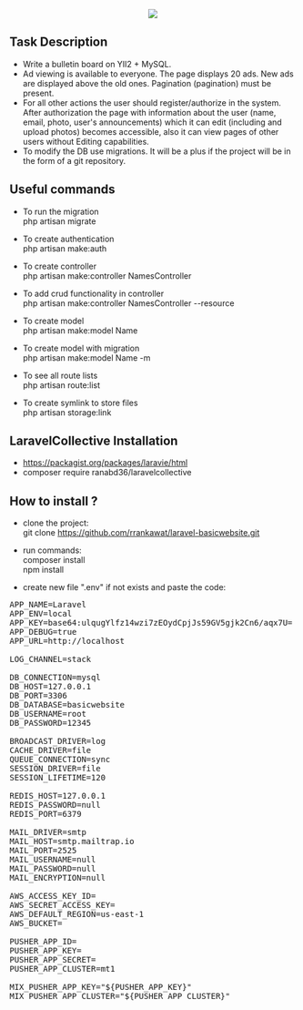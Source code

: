 <p align="center"><img src="https://laravel.com/assets/img/components/logo-laravel.svg"></p>

## Task Description

- Write a bulletin board on YII2 + MySQL.
- Ad viewing is available to everyone. The page displays 20 ads. New ads are displayed above the old ones. Pagination (pagination) must be present.
- For all other actions the user should register/authorize in the system. After authorization the page with information about the user (name, email, photo, user's announcements) which it can edit (including and upload photos) becomes accessible, also it can view pages of other users without Editing capabilities.
- To modify the DB use migrations.  It will be a plus if the project will be in the form of a git repository.

## Useful commands

- To run the migration<br/>
php artisan migrate

- To create authentication<br/>
php artisan make:auth

- To create controller</br>
php artisan make:controller NamesController

- To add crud functionality in controller<br/>
php artisan make:controller NamesController --resource

- To create model<br/>
php artisan make:model Name

- To create model with migration<br/>
php artisan make:model Name -m

- To see all route lists<br/>
php artisan route:list

- To create symlink to store files<br/>
php artisan storage:link

## LaravelCollective Installation

- https://packagist.org/packages/laravie/html
- composer require ranabd36/laravelcollective

## How to install ?

- clone the project:<br />
git clone https://github.com/rrankawat/laravel-basicwebsite.git

- run commands:<br />
composer install<br />
npm install

- create new file ".env" if not exists and paste the code:
<pre>
APP_NAME=Laravel
APP_ENV=local
APP_KEY=base64:ulqugYlfz14wzi7zEOydCpjJs59GV5gjk2Cn6/aqx7U=
APP_DEBUG=true
APP_URL=http://localhost

LOG_CHANNEL=stack

DB_CONNECTION=mysql
DB_HOST=127.0.0.1
DB_PORT=3306
DB_DATABASE=basicwebsite
DB_USERNAME=root
DB_PASSWORD=12345

BROADCAST_DRIVER=log
CACHE_DRIVER=file
QUEUE_CONNECTION=sync
SESSION_DRIVER=file
SESSION_LIFETIME=120

REDIS_HOST=127.0.0.1
REDIS_PASSWORD=null
REDIS_PORT=6379

MAIL_DRIVER=smtp
MAIL_HOST=smtp.mailtrap.io
MAIL_PORT=2525
MAIL_USERNAME=null
MAIL_PASSWORD=null
MAIL_ENCRYPTION=null

AWS_ACCESS_KEY_ID=
AWS_SECRET_ACCESS_KEY=
AWS_DEFAULT_REGION=us-east-1
AWS_BUCKET=

PUSHER_APP_ID=
PUSHER_APP_KEY=
PUSHER_APP_SECRET=
PUSHER_APP_CLUSTER=mt1

MIX_PUSHER_APP_KEY="${PUSHER_APP_KEY}"
MIX_PUSHER_APP_CLUSTER="${PUSHER_APP_CLUSTER}"
</pre>